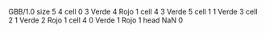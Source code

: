 <gs-board> GBB/1.0
size 5 4
cell 0 3 Verde 4 Rojo 1 
cell 4 3 Verde 5 
cell 1 1 Verde 3 
cell 2 1 Verde 2 Rojo 1 
cell 4 0 Verde 1 Rojo 1 
head NaN 0
 </gs-board>